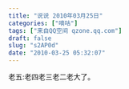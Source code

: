 ```yaml
---
title: "说说 2010年03月25日"
categories: ["嘀咕"]
tags: ["来自QQ空间 qzone.qq.com"]
draft: false
slug: "s2AP0d"
date: "2010-03-25 05:32:07"
---
```


老五:老四老三老二老大了。
